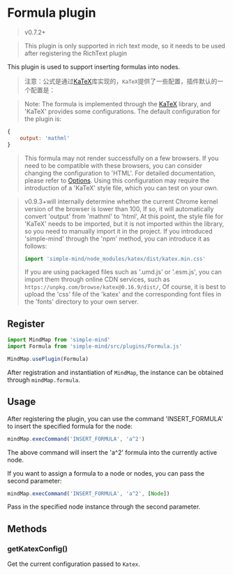 # Formula plugin

> v0.7.2+

> This plugin is only supported in rich text mode, so it needs to be used after registering the RichText plugin

This plugin is used to support inserting formulas into nodes.

> 注意：公式是通过[KaTeX](https://github.com/KaTeX/KaTeX)库实现的，`KaTeX`提供了一些配置，插件默认的一个配置是：

> Note: The formula is implemented through the [KaTeX](https://github.com/KaTeX/KaTeX) library, and 'KaTeX' provides some configurations. The default configuration for the plugin is:

```js
{
    output: 'mathml'
}
```

> This formula may not render successfully on a few browsers. If you need to be compatible with these browsers, you can consider changing the configuration to 'HTML'. For detailed documentation, please refer to [Options](https://katex.org/docs/options). Using this configuration may require the introduction of a 'KaTeX' style file, which you can test on your own.

> v0.9.3+will internally determine whether the current Chrome kernel version of the browser is lower than 100, If so, it will automatically convert 'output' from 'mathml' to 'html', At this point, the style file for 'KaTeX' needs to be imported, but it is not imported within the library, so you need to manually import it in the project. If you introduced 'simple-mind' through the 'npm' method, you can introduce it as follows:
>
> ```js
> import 'simple-mind/node_modules/katex/dist/katex.min.css'
> ```
> If you are using packaged files such as '.umd.js' or '.esm.js', you can import them through online CDN services, such as `https://unpkg.com/browse/katex@0.16.9/dist/`, Of course, it is best to upload the 'css' file of the 'katex' and the corresponding font files in the 'fonts' directory to your own server.

## Register

```js
import MindMap from 'simple-mind'
import Formula from 'simple-mind/src/plugins/Formula.js'

MindMap.usePlugin(Formula)
```

After registration and instantiation of `MindMap`, the instance can be obtained through `mindMap.formula`.

## Usage

After registering the plugin, you can use the command 'INSERT_FORMULA' to insert the specified formula for the node:

```js
mindMap.execCommand('INSERT_FORMULA', 'a^2')
```

The above command will insert the 'a^2' formula into the currently active node.

If you want to assign a formula to a node or nodes, you can pass the second parameter:

```js
mindMap.execCommand('INSERT_FORMULA', 'a^2', [Node])
```

Pass in the specified node instance through the second parameter.

## Methods

### getKatexConfig()

Get the current configuration passed to `Katex`.